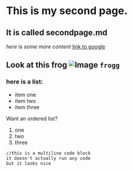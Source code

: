 # This is my second page.
## It is called secondpage.md
*here is some more content*
[link to google](https://google.com)

**Look at this frog**
![Image](https://www.nhm.ac.uk/content/dam/nhmwww/discover/frog-eyes-evolution/frog-eyes-chubby-frog-flower-full-width.jpg)
`frogg`
---

### here is a list:
* item one
* item two
* item three

Want an ordered list?
1. one
2. two
3. three

```
//this is a multiline code block
it doesn't actually run any code
but it looks nice
```
